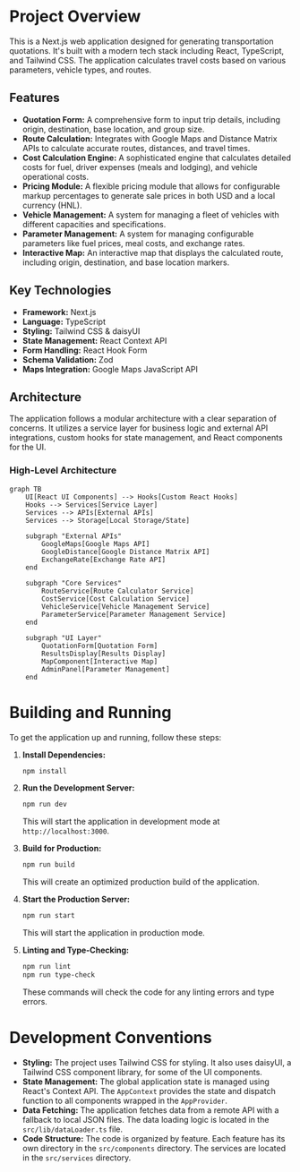 # Project Overview

This is a Next.js web application designed for generating transportation quotations. It's built with a modern tech stack including React, TypeScript, and Tailwind CSS. The application calculates travel costs based on various parameters, vehicle types, and routes.

## Features

*   **Quotation Form:** A comprehensive form to input trip details, including origin, destination, base location, and group size.
*   **Route Calculation:** Integrates with Google Maps and Distance Matrix APIs to calculate accurate routes, distances, and travel times.
*   **Cost Calculation Engine:** A sophisticated engine that calculates detailed costs for fuel, driver expenses (meals and lodging), and vehicle operational costs.
*   **Pricing Module:** A flexible pricing module that allows for configurable markup percentages to generate sale prices in both USD and a local currency (HNL).
*   **Vehicle Management:** A system for managing a fleet of vehicles with different capacities and specifications.
*   **Parameter Management:** A system for managing configurable parameters like fuel prices, meal costs, and exchange rates.
*   **Interactive Map:** An interactive map that displays the calculated route, including origin, destination, and base location markers.

## Key Technologies

*   **Framework:** Next.js
*   **Language:** TypeScript
*   **Styling:** Tailwind CSS & daisyUI
*   **State Management:** React Context API
*   **Form Handling:** React Hook Form
*   **Schema Validation:** Zod
*   **Maps Integration:** Google Maps JavaScript API

## Architecture

The application follows a modular architecture with a clear separation of concerns. It utilizes a service layer for business logic and external API integrations, custom hooks for state management, and React components for the UI.

### High-Level Architecture

```mermaid
graph TB
    UI[React UI Components] --> Hooks[Custom React Hooks]
    Hooks --> Services[Service Layer]
    Services --> APIs[External APIs]
    Services --> Storage[Local Storage/State]

    subgraph "External APIs"
        GoogleMaps[Google Maps API]
        GoogleDistance[Google Distance Matrix API]
        ExchangeRate[Exchange Rate API]
    end

    subgraph "Core Services"
        RouteService[Route Calculator Service]
        CostService[Cost Calculation Service]
        VehicleService[Vehicle Management Service]
        ParameterService[Parameter Management Service]
    end

    subgraph "UI Layer"
        QuotationForm[Quotation Form]
        ResultsDisplay[Results Display]
        MapComponent[Interactive Map]
        AdminPanel[Parameter Management]
    end
```

# Building and Running

To get the application up and running, follow these steps:

1.  **Install Dependencies:**
    ```bash
    npm install
    ```

2.  **Run the Development Server:**
    ```bash
    npm run dev
    ```
    This will start the application in development mode at `http://localhost:3000`.

3.  **Build for Production:**
    ```bash
    npm run build
    ```
    This will create an optimized production build of the application.

4.  **Start the Production Server:**
    ```bash
    npm run start
    ```
    This will start the application in production mode.

5.  **Linting and Type-Checking:**
    ```bash
    npm run lint
    npm run type-check
    ```
    These commands will check the code for any linting errors and type errors.

# Development Conventions

*   **Styling:** The project uses Tailwind CSS for styling. It also uses daisyUI, a Tailwind CSS component library, for some of the UI components.
*   **State Management:** The global application state is managed using React's Context API. The `AppContext` provides the state and dispatch function to all components wrapped in the `AppProvider`.
*   **Data Fetching:** The application fetches data from a remote API with a fallback to local JSON files. The data loading logic is located in the `src/lib/dataLoader.ts` file.
*   **Code Structure:** The code is organized by feature. Each feature has its own directory in the `src/components` directory. The services are located in the `src/services` directory.